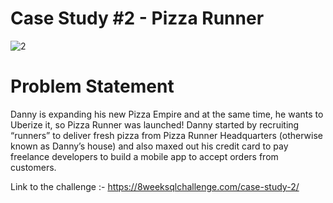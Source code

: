 # Case Study #2 - Pizza Runner
![2](https://github.com/user-attachments/assets/6826b24e-10ec-456c-ad1c-af9208959bd4)

# Problem Statement 
Danny is expanding his new Pizza Empire and at the same time, he wants to Uberize it, so Pizza Runner was launched!
Danny started by recruiting “runners” to deliver fresh pizza from Pizza Runner Headquarters (otherwise known as Danny’s house) and also maxed out his credit card to pay freelance developers to build a mobile app to accept orders from customers. 

Link to the challenge :- https://8weeksqlchallenge.com/case-study-2/

